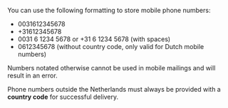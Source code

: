 You can use the following formatting to store mobile phone numbers:

-   0031612345678
-   +31612345678
-   0031 6 1234 5678 or +31 6 1234 5678 (with spaces)
-   0612345678 (without country code, only valid for Dutch mobile
    numbers)

Numbers notated otherwise cannot be used in mobile mailings and will
result in an error.

Phone numbers outside the Netherlands must always be provided with a
**country code** for successful delivery.
